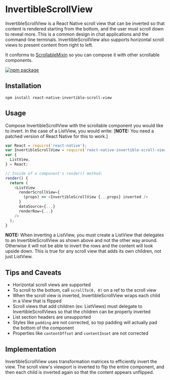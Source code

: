 # InvertibleScrollView

InvertibleScrollView is a React Native scroll view that can be inverted so that content is rendered starting from the bottom, and the user must scroll down to reveal more. This is a common design in chat applications and the command-line terminals. InvertibleScrollView also supports horizontal scroll views to present content from right to left.

It conforms to [ScrollableMixin](https://github.com/exponentjs/react-native-scrollable-mixin) so you can compose it with other scrollable components.

[![npm package](https://nodei.co/npm/react-native-invertible-scroll-view.png?downloads=true&downloadRank=true&stars=true)](https://nodei.co/npm/react-native-invertible-scroll-view/)

## Installation
```
npm install react-native-invertible-scroll-view
```

## Usage

Compose InvertibleScrollView with the scrollable component you would like to invert. In the case of a ListView, you would write: [**NOTE:** You need a patched version of React Native for this to work.]

```js
var React = require('react-native');
var InvertibleScrollView = require('react-native-invertible-scroll-view');
var {
  ListView,
} = React;

// Inside of a component's render() method:
render() {
  return (
    <ListView
      renderScrollView={
        (props) => <InvertibleScrollView {...props} inverted />
      }
      dataSource={...}
      renderRow={...}
    />
  );
}
```

**NOTE:** When inverting a ListView, you must create a ListView that delegates to an InvertibleScrollView as shown above and not the other way around. Otherwise it will not be able to invert the rows and the content will look upside down. This is true for any scroll view that adds its own children, not just ListView.

## Tips and Caveats

- Horizontal scroll views are supported
- To scroll to the bottom, call `scrollTo(0, 0)` on a ref to the scroll view
- When the scroll view is inverted, InvertibleScrollView wraps each child in a View that is flipped
- Scroll views that add children (ex: ListViews) must delegate to InvertibleScrollViews so that the children can be properly inverted
- List section headers are unsupported
- Styles like `padding` are not corrected, so top padding will actually pad the bottom of the component
- Properties like `contentOffset` and `contentInset` are not corrected

## Implementation

InvertibleScrollView uses transformation matrices to efficiently invert the view. The scroll view's viewport is inverted to flip the entire component, and then each child is inverted again so that the content appears unflipped.
